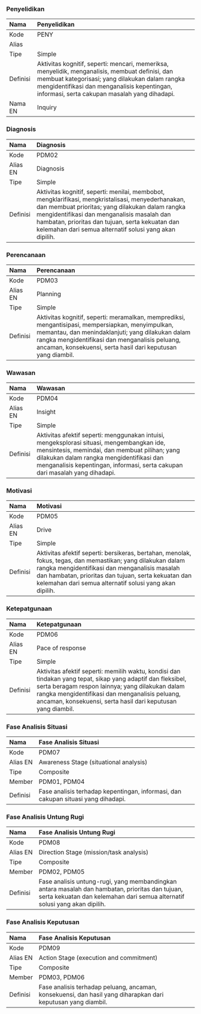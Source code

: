 ### Penyelidikan

Nama | Penyelidikan
:----|:----
Kode | PENY
Alias | 
Tipe | Simple
Definisi | Aktivitas kognitif, seperti: mencari, memeriksa, menyelidik, menganalisis, membuat definisi, dan membuat kategorisasi; yang dilakukan dalam rangka mengidentifikasi dan menganalisis kepentingan, informasi, serta cakupan masalah yang dihadapi.
Nama EN | Inquiry

### Diagnosis

Nama | Diagnosis
:----|:----
Kode | PDM02
Alias EN | Diagnosis
Tipe | Simple
Definisi | Aktivitas kognitif, seperti: menilai, membobot, mengklarifikasi, mengkristalisasi, menyederhanakan, dan membuat prioritas; yang dilakukan dalam rangka mengidentifikasi dan menganalisis masalah dan hambatan, prioritas dan tujuan, serta kekuatan dan kelemahan dari semua alternatif solusi yang akan dipilih.

### Perencanaan

Nama | Perencanaan
:----|:----
Kode | PDM03
Alias EN | Planning
Tipe | Simple
Definisi | Aktivitas kognitif, seperti: meramalkan, memprediksi, mengantisipasi, mempersiapkan, menyimpulkan, memantau, dan menindaklanjuti; yang dilakukan dalam rangka mengidentifikasi dan menganalisis peluang, ancaman, konsekuensi, serta hasil dari keputusan yang diambil.

### Wawasan

Nama | Wawasan
:----|:----
Kode | PDM04
Alias EN | Insight
Tipe | Simple
Definisi | Aktivitas afektif seperti: menggunakan intuisi, mengeksplorasi situasi, mengembangkan ide, mensintesis, memindai, dan membuat pilihan; yang dilakukan dalam rangka mengidentifikasi dan menganalisis kepentingan, informasi, serta cakupan dari masalah yang dihadapi.

### Motivasi

Nama | Motivasi
:----|:----
Kode | PDM05
Alias EN | Drive
Tipe | Simple
Definisi | Aktivitas afektif seperti: bersikeras, bertahan, menolak, fokus, tegas, dan memastikan; yang dilakukan dalam rangka mengidentifikasi dan menganalisis masalah dan hambatan, prioritas dan tujuan, serta kekuatan dan kelemahan dari semua alternatif solusi yang akan dipilih.

### Ketepatgunaan

Nama | Ketepatgunaan
:----|:----
Kode | PDM06
Alias EN | Pace of response
Tipe | Simple
Definisi | Aktivitas afektif seperti: memilih waktu, kondisi dan tindakan yang tepat, sikap yang adaptif dan fleksibel, serta beragam respon lainnya; yang dilakukan dalam rangka mengidentifikasi dan menganalisis peluang, ancaman, konsekuensi, serta hasil dari keputusan yang diambil.

### Fase Analisis Situasi

Nama | Fase Analisis Situasi
:----|:----
Kode | PDM07
Alias EN | Awareness Stage (situational analysis)
Tipe | Composite
Member | PDM01, PDM04
Definisi | Fase analisis terhadap kepentingan, informasi, dan cakupan situasi yang dihadapi.

### Fase Analisis Untung Rugi

Nama | Fase Analisis Untung Rugi
:----|:----
Kode | PDM08
Alias EN | Direction Stage (mission/task analysis)
Tipe | Composite
Member | PDM02, PDM05
Definisi | Fase analisis untung-rugi, yang membandingkan antara masalah dan hambatan, prioritas dan tujuan, serta kekuatan dan kelemahan dari semua alternatif solusi yang akan dipilih.

### Fase Analisis Keputusan

Nama | Fase Analisis Keputusan
:----|:----
Kode | PDM09
Alias EN | Action Stage (execution and commitment)
Tipe | Composite
Member | PDM03, PDM06
Definisi | Fase analisis terhadap peluang, ancaman, konsekuensi, dan hasil yang diharapkan dari keputusan yang diambil.

